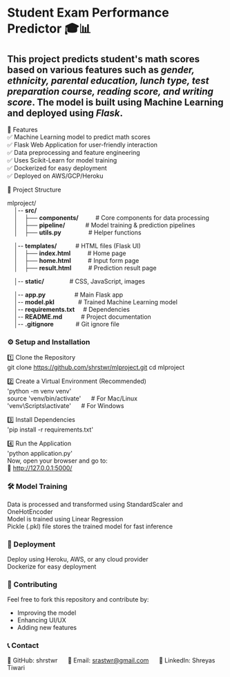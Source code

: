 # Student Exam Performance Predictor 🎓📊  
## This project predicts student's math scores based on various features such as *gender, ethnicity, parental education, lunch type, test preparation course, reading score, and writing score*. The model is built using Machine Learning and deployed using ***Flask***.

📌 Features  
✅ Machine Learning model to predict math scores  
✅ Flask Web Application for user-friendly interaction  
✅ Data preprocessing and feature engineering  
✅ Uses Scikit-Learn for model training  
✅ Dockerized for easy deployment   
✅ Deployed on AWS/GCP/Heroku   

📂 Project Structure  


mlproject/  
&nbsp;&nbsp;&nbsp;&nbsp;│-- **src/**  
&nbsp;&nbsp;&nbsp;&nbsp;│&nbsp;&nbsp;&nbsp;&nbsp;├── **components/**&nbsp;&nbsp;&nbsp;&nbsp;&nbsp;&nbsp;&nbsp;&nbsp;&nbsp;&nbsp;# Core components for data processing  
&nbsp;&nbsp;&nbsp;&nbsp;│&nbsp;&nbsp;&nbsp;&nbsp;├── **pipeline/**&nbsp;&nbsp;&nbsp;&nbsp;&nbsp;&nbsp;&nbsp;&nbsp;&nbsp;&nbsp;&nbsp;&nbsp;# Model training & prediction pipelines  
&nbsp;&nbsp;&nbsp;&nbsp;│&nbsp;&nbsp;&nbsp;&nbsp;├── **utils.py**&nbsp;&nbsp;&nbsp;&nbsp;&nbsp;&nbsp;&nbsp;&nbsp;&nbsp;&nbsp;&nbsp;&nbsp;&nbsp;&nbsp;&nbsp;&nbsp;# Helper functions  

&nbsp;&nbsp;&nbsp;&nbsp;│-- **templates/**&nbsp;&nbsp;&nbsp;&nbsp;&nbsp;&nbsp;&nbsp;&nbsp;&nbsp;&nbsp;&nbsp;# HTML files (Flask UI)  
&nbsp;&nbsp;&nbsp;&nbsp;│&nbsp;&nbsp;&nbsp;&nbsp;├── **index.html**&nbsp;&nbsp;&nbsp;&nbsp;&nbsp;&nbsp;&nbsp;&nbsp;&nbsp;&nbsp;# Home page  
&nbsp;&nbsp;&nbsp;&nbsp;│&nbsp;&nbsp;&nbsp;&nbsp;├── **home.html**&nbsp;&nbsp;&nbsp;&nbsp;&nbsp;&nbsp;&nbsp;&nbsp;&nbsp;&nbsp;# Input form page  
&nbsp;&nbsp;&nbsp;&nbsp;│&nbsp;&nbsp;&nbsp;&nbsp;├── **result.html**&nbsp;&nbsp;&nbsp;&nbsp;&nbsp;&nbsp;&nbsp;&nbsp;&nbsp;&nbsp;# Prediction result page  

&nbsp;&nbsp;&nbsp;&nbsp;│-- **static/**&nbsp;&nbsp;&nbsp;&nbsp;&nbsp;&nbsp;&nbsp;&nbsp;&nbsp;&nbsp;&nbsp;&nbsp;&nbsp;&nbsp;&nbsp;# CSS, JavaScript, images  

&nbsp;&nbsp;&nbsp;&nbsp;│-- **app.py**&nbsp;&nbsp;&nbsp;&nbsp;&nbsp;&nbsp;&nbsp;&nbsp;&nbsp;&nbsp;&nbsp;&nbsp;&nbsp;&nbsp;&nbsp;&nbsp;&nbsp;# Main Flask app  
&nbsp;&nbsp;&nbsp;&nbsp;│-- **model.pkl**&nbsp;&nbsp;&nbsp;&nbsp;&nbsp;&nbsp;&nbsp;&nbsp;&nbsp;&nbsp;&nbsp;&nbsp;&nbsp;&nbsp;# Trained Machine Learning model  
&nbsp;&nbsp;&nbsp;&nbsp;│-- **requirements.txt**&nbsp;&nbsp;&nbsp;&nbsp;&nbsp;# Dependencies  
&nbsp;&nbsp;&nbsp;&nbsp;│-- **README.md**&nbsp;&nbsp;&nbsp;&nbsp;&nbsp;&nbsp;&nbsp;&nbsp;&nbsp;&nbsp;&nbsp;# Project documentation  
&nbsp;&nbsp;&nbsp;&nbsp;│-- **.gitignore**&nbsp;&nbsp;&nbsp;&nbsp;&nbsp;&nbsp;&nbsp;&nbsp;&nbsp;&nbsp;&nbsp;&nbsp;&nbsp;# Git ignore file  


### ⚙️ Setup and Installation

1️⃣ Clone the Repository  
git clone https://github.com/shrstwr/mlproject.git
cd mlproject

2️⃣ Create a Virtual Environment (Recommended)  
'python -m venv venv'  
source 'venv/bin/activate'  &nbsp;&nbsp;&nbsp;&nbsp;   # For Mac/Linux  
'venv\Scripts\activate'    &nbsp;&nbsp;&nbsp;&nbsp;  # For Windows

3️⃣ Install Dependencies  
'pip install -r requirements.txt'

4️⃣ Run the Application  
'python application.py'  
Now, open your browser and go to:  
🔗 http://127.0.0.1:5000/

### 🛠 Model Training
Data is processed and transformed using StandardScaler and OneHotEncoder  
Model is trained using Linear Regression  
Pickle (.pkl) file stores the trained model for fast inference  

### 🚀 Deployment  
Deploy using Heroku, AWS, or any cloud provider  
Dockerize for easy deployment  

### 🤝 Contributing  
Feel free to fork this repository and contribute by:    
- Improving the model  
- Enhancing UI/UX  
- Adding new features  

### 📞 Contact  
🔹 GitHub: shrstwr &nbsp;&nbsp;&nbsp;&nbsp;
🔹 Email: srastwr@gmail.com &nbsp;&nbsp;&nbsp;&nbsp;
🔹 LinkedIn: Shreyas Tiwari &nbsp;&nbsp;&nbsp;&nbsp;
